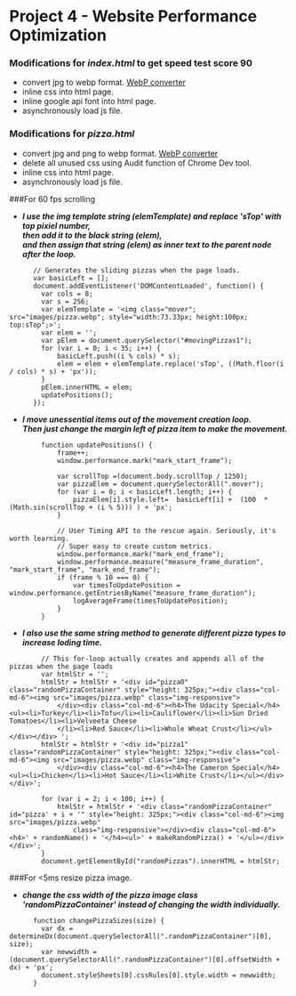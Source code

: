 Project 4 - Website Performance Optimization 
============================================

### Modifications for **_index.html_** to get speed test score 90  
*   convert jpg to webp format. [WebP converter](https://developers.google.com/speed/webp/?hl=en)    
*   inline css into html page.  
*   inline google api font into html page.
*   asynchronously load js file.  

### Modifications for **_pizza.html_**   
*   convert jpg and png to webp format. [WebP converter](https://developers.google.com/speed/webp/?hl=en) 
*   delete all unused css using Audit function of Chrome Dev tool.   
*   inline css into html page.  
*   asynchronously load js file.  
 
###For 60 fps scrolling  
*   ***I use the  img template string (elemTemplate) and replace 'sTop' with top pixiel number,***    
    ***then add it to the black string (elem),***   
    ***and then assign that string (elem) as inner text to the parent node after the loop.***  

``` 
      // Generates the sliding pizzas when the page loads.
      var basicLeft = [];
      document.addEventListener('DOMContentLoaded', function() {
        var cols = 8;
        var s = 256;
        var elemTemplate = '<img class="mover"; src="images/pizza.webp"; style="width:73.33px; height:100px; top:sTop";>';
        var elem = '';
        var pElem = document.querySelector("#movingPizzas1");
        for (var i = 0; i < 35; i++) {
            basicLeft.push((i % cols) * s);
            elem = elem + elemTemplate.replace('sTop', ((Math.floor(i / cols) * s) + 'px'));
        }
        pElem.innerHTML = elem;
        updatePositions();
      });
```  
 
*   ***I move  unessential items out of the movement creation loop.***    
    ***Then just change the margin left of pizza item  to make the movement.***  
    
```
        function updatePositions() {
            frame++;
            window.performance.mark("mark_start_frame");
    
            var scrollTop =(document.body.scrollTop / 1250);
            var pizzaElem = document.querySelectorAll(".mover");
            for (var i = 0; i < basicLeft.length; i++) {
                pizzaElem[i].style.left=  basicLeft[i] +  (100  * (Math.sin(scrollTop + (i % 5))) ) + 'px';
            }
        
            // User Timing API to the rescue again. Seriously, it's worth learning.
            // Super easy to create custom metrics.
            window.performance.mark("mark_end_frame");
            window.performance.measure("measure_frame_duration", "mark_start_frame", "mark_end_frame");
            if (frame % 10 === 0) {
                var timesToUpdatePosition = window.performance.getEntriesByName("measure_frame_duration");
                logAverageFrame(timesToUpdatePosition);
            }
        }     
```   
*   ***I also use the same string method to generate different pizza types to increase loding time.***
        
```  
        // This for-loop actually creates and appends all of the pizzas when the page loads
        var htmlStr = '';
        htmlStr = htmlStr + '<div id="pizza0" class="randomPizzaContainer" style="height: 325px;"><div class="col-md-6"><img src="images/pizza.webp" class="img-responsive">
            </div><div class="col-md-6"><h4>The Udacity Special</h4><ul><li>Turkey</li><li>Tofu</li><li>Cauliflower</li><li>Sun Dried Tomatoes</li><li>Velveeta Cheese
            </li><li>Red Sauce</li><li>Whole Wheat Crust</li></ul></div></div> ';
        htmlStr = htmlStr + '<div id="pizza1" class="randomPizzaContainer" style="height: 325px;"><div class="col-md-6"><img src="images/pizza.webp" class="img-responsive">
            </div><div class="col-md-6"><h4>The Cameron Special</h4><ul><li>Chicken</li><li>Hot Sauce</li><li>White Crust</li></ul></div></div>';

        for (var i = 2; i < 100; i++) {
            htmlStr = htmlStr + '<div class="randomPizzaContainer" id="pizza' + i + '" style="height: 325px;"><div class="col-md-6"><img src="images/pizza.webp" 
                class="img-responsive"></div><div class="col-md-6"><h4>' + randomName() + '</h4><ul>' + makeRandomPizza() + '</ul></div></div>';
        }
        document.getElementById("randomPizzas").innerHTML = htmlStr;  
```  

###For <5ms resize pizza image.  

*   ***change the css width of the pizza image class*** **_'randomPizzaContainer'_** ***instead of changing the width individually.***    

```    
      function changePizzaSizes(size) {
        var dx = determineDx(document.querySelectorAll(".randomPizzaContainer")[0], size);
        var newwidth = (document.querySelectorAll(".randomPizzaContainer")[0].offsetWidth + dx) + 'px';
        document.styleSheets[0].cssRules[0].style.width = newwidth;
      }  

```

    
